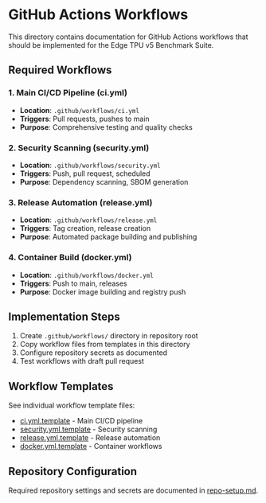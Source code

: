 # GitHub Actions Workflows

This directory contains documentation for GitHub Actions workflows that should be implemented for the Edge TPU v5 Benchmark Suite.

## Required Workflows

### 1. Main CI/CD Pipeline (ci.yml)
- **Location**: `.github/workflows/ci.yml`
- **Triggers**: Pull requests, pushes to main
- **Purpose**: Comprehensive testing and quality checks

### 2. Security Scanning (security.yml)
- **Location**: `.github/workflows/security.yml` 
- **Triggers**: Push, pull request, scheduled
- **Purpose**: Dependency scanning, SBOM generation

### 3. Release Automation (release.yml)
- **Location**: `.github/workflows/release.yml`
- **Triggers**: Tag creation, release creation
- **Purpose**: Automated package building and publishing

### 4. Container Build (docker.yml)
- **Location**: `.github/workflows/docker.yml`
- **Triggers**: Push to main, releases
- **Purpose**: Docker image building and registry push

## Implementation Steps

1. Create `.github/workflows/` directory in repository root
2. Copy workflow files from templates in this directory
3. Configure repository secrets as documented
4. Test workflows with draft pull request

## Workflow Templates

See individual workflow template files:
- [ci.yml.template](ci.yml.template) - Main CI/CD pipeline
- [security.yml.template](security.yml.template) - Security scanning
- [release.yml.template](release.yml.template) - Release automation
- [docker.yml.template](docker.yml.template) - Container workflows

## Repository Configuration

Required repository settings and secrets are documented in [repo-setup.md](repo-setup.md).